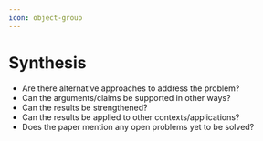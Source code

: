 ```yaml
---
icon: object-group
---
```


# Synthesis

* Are there alternative approaches to address the problem?
* Can the arguments/claims be supported in other ways?&#x20;
* Can the results be strengthened?
* Can the results be applied to other contexts/applications?
* Does the paper mention any open problems yet to be solved?
